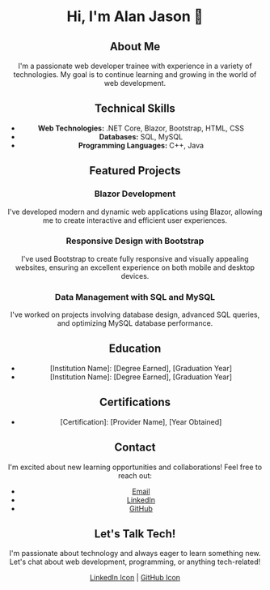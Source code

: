 <div align="center">

# Hi, I'm Alan Jason 👋

## About Me
I'm a passionate web developer trainee with experience in a variety of technologies. My goal is to continue learning and growing in the world of web development.

## Technical Skills
- **Web Technologies:** .NET Core, Blazor, Bootstrap, HTML, CSS
- **Databases:** SQL, MySQL
- **Programming Languages:** C++, Java

## Featured Projects
### Blazor Development
I've developed modern and dynamic web applications using Blazor, allowing me to create interactive and efficient user experiences.

### Responsive Design with Bootstrap
I've used Bootstrap to create fully responsive and visually appealing websites, ensuring an excellent experience on both mobile and desktop devices.

### Data Management with SQL and MySQL
I've worked on projects involving database design, advanced SQL queries, and optimizing MySQL database performance.

## Education
- [Institution Name]: [Degree Earned], [Graduation Year]
- [Institution Name]: [Degree Earned], [Graduation Year]

## Certifications
- [Certification]: [Provider Name], [Year Obtained]

## Contact
I'm excited about new learning opportunities and collaborations! Feel free to reach out:
- [Email](mailto:youremail@example.com)
- [LinkedIn](https://www.linkedin.com/in/your-profile)
- [GitHub](https://github.com/your-username)

## Let's Talk Tech!
I'm passionate about technology and always eager to learn something new. Let's chat about web development, programming, or anything tech-related!

[LinkedIn Icon](https://www.iconfinder.com/icons/5345552/linkedin_icon) | [GitHub Icon](https://www.iconfinder.com/icons/1064183/github_social_media_social_network_icon)

</div>



<!--
**LewanX/LewanX** is a ✨ _special_ ✨ repository because its `README.md` (this file) appears on your GitHub profile.

Here are some ideas to get you started:

- 🔭 I’m currently working on ...
- 🌱 I’m currently learning ...
- 👯 I’m looking to collaborate on ...
- 🤔 I’m looking for help with ...
- 💬 Ask me about ...
- 📫 How to reach me: ...
- 😄 Pronouns: ...
- ⚡ Fun fact: ...
-->
